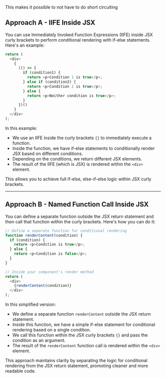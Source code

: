 
This makes it possible to not have to do short circuiting

## Approach A - IIFE Inside JSX

You can use Immediately Invoked Function Expressions (IIFE) inside JSX curly brackets to perform conditional rendering with if-else statements. Here's an example:

```javascript
return (
  <div>
    {
      (() => {
        if (condition1) {
          return <p>Condition 1 is true</p>;
        } else if (condition2) {
          return <p>Condition 2 is true</p>;
        } else {
          return <p>Neither condition is true</p>;
        }
      })()
    }
  </div>
);
```

In this example:

- We use an IIFE inside the curly brackets `{}` to immediately execute a function.
- Inside the function, we have if-else statements to conditionally render JSX based on different conditions.
- Depending on the conditions, we return different JSX elements.
- The result of the IIFE (which is JSX) is rendered within the `<div>` element.

This allows you to achieve full if-else, else-if-else logic within JSX curly brackets.

---

## Approach B - Named Function Call Inside JSX

You can define a separate function outside the JSX return statement and then call that function within the curly brackets. Here's how you can do it:

```javascript
// Define a separate function for conditional rendering
function renderContent(condition) {
  if (condition) {
    return <p>Condition is true</p>;
  } else {
    return <p>Condition is false</p>;
  }
}

// Inside your component's render method
return (
  <div>
    {renderContent(condition)}
  </div>
);
```

In this simplified version:

- We define a separate function `renderContent` outside the JSX return statement.
- Inside this function, we have a simple if-else statement for conditional rendering based on a single condition.
- We call this function within the JSX curly brackets `{}` and pass the condition as an argument.
- The result of the `renderContent` function call is rendered within the `<div>` element.

This approach maintains clarity by separating the logic for conditional rendering from the JSX return statement, promoting cleaner and more readable code.